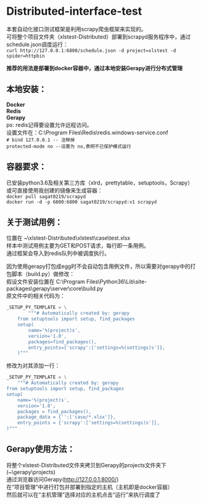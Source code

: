 # Distributed-interface-test

本套自动化接口测试框架是利用scrapy爬虫框架来实现的。  
可将整个项目文件夹（xlstest-Distributed）部署到scrapyd服务程序中，通过schedule.json调度运行：  
`curl http://127.0.0.1:6800/schedule.json -d project=xlstest -d spider=httpbin`  

**推荐的用法是部署到docker容器中，通过本地安装Gerapy进行分布式管理**

## 本地安装：  
**Docker**  
**Redis**  
**Gerapy**  
ps: redis记得要设置允许远程访问。  
设置文件在：C:\Program Files\Redis\redis.windows-service.conf  
`# bind 127.0.0.1 -- 注释掉`  
`protected-mode no --设置为 no,表明不已保护模式运行`  

## 容器要求：
已安装python3.6及相关第三方库（xlrd，prettytable，setuptools，Scrapy）  
或可直接使用我创建的镜像来生成容器：  
`docker pull sagat0219/scrapyd`  
`docker run -d -p 6800:6800 sagat0219/scrapyd:v1 scrapyd`  

## 关于测试用例：  
位置在 ~\xlstest-Distributed\xlstest\case\test.xlsx  
样本中测试用例主要为GET和POST请求，每行即一条用例。  
通过框架会导入到redis队列中被调度执行。  
  
因为使用gerapy打包成egg时不会自动包含用例文件，所以需要对gerapy中的打包脚本（build.py）做修改：  
假设文件安装位置在 C:\Program Files\Python36\Lib\site-packages\gerapy\server\core\build.py  
原文件中的相关代码为：
```python
_SETUP_PY_TEMPLATE = \
        """# Automatically created by: gerapy
    from setuptools import setup, find_packages
    setup(
        name='%(project)s',
        version='1.0',
        packages=find_packages(),
        entry_points={'scrapy':['settings=%(settings)s']},
    )"""
```
修改为对其添加一行：
```python
_SETUP_PY_TEMPLATE = \
    """# Automatically created by: gerapy
from setuptools import setup, find_packages
setup(
    name='%(project)s',
    version='1.0',
    packages = find_packages(),
    package_data = {'':['case/*.xlsx']},
    entry_points = {'scrapy':['settings=%(settings)s']},
)"""
```
## Gerapy使用方法：
将整个xlstest-Distributed文件夹拷贝到Gerapy的projects文件夹下(~\gerapy\projects)  
通过浏览器访问Gerapy(http://127.0.0.1:8000/)  
在“项目管理”中进行打包并部署到指定的主机（主机即是docker容器）  
然后就可以在“主机管理”选择对应的主机点击“运行”来执行调度了
